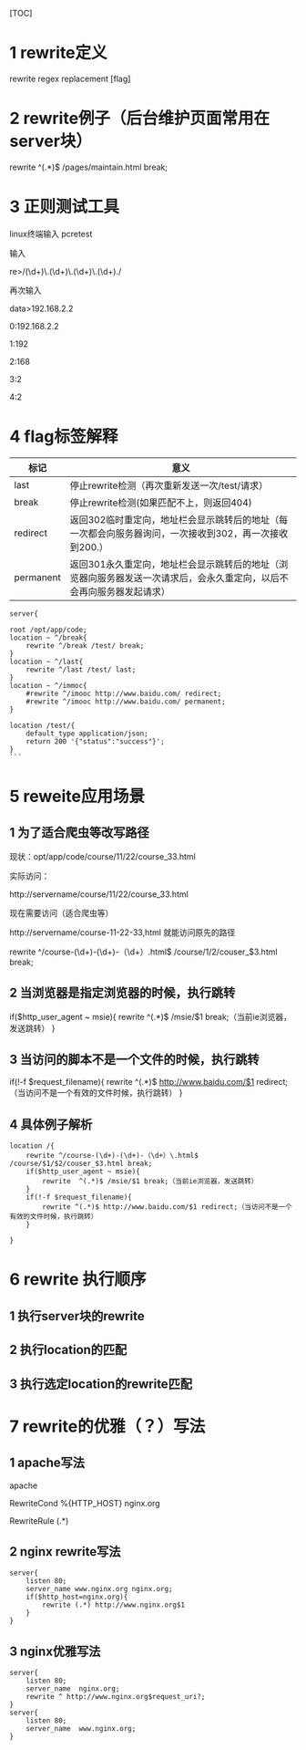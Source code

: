 [TOC]

# 1 rewrite定义

rewrite regex replacement [flag]

# 2 rewrite例子（后台维护页面常用在server块）

rewrite ^(.*)$ /pages/maintain.html break;

# 3 正则测试工具

 linux终端输入 pcretest

输入 

re>/(\d+)\\.(\d+)\\.(\d+)\\.(\d+)./

再次输入

data>192.168.2.2

0:192.168.2.2

1:192

2:168

3:2

4:2

# 4 flag标签解释

| 标记      | 意义                                                         |
| --------- | ------------------------------------------------------------ |
| last      | 停止rewrite检测（再次重新发送一次/test/请求）                |
| break     | 停止rewrite检测(如果匹配不上，则返回404)                     |
| redirect  | 返回302临时重定向，地址栏会显示跳转后的地址（每一次都会向服务器询问，一次接收到302，再一次接收到200.） |
| permanent | 返回301永久重定向，地址栏会显示跳转后的地址（浏览器向服务器发送一次请求后，会永久重定向，以后不会再向服务器发起请求） |

```
server{
```
    root /opt/app/code;
    location ~ ^/break{
        rewrite ^/break /test/ break;
    }
    location ~ ^/last{
        rewrite ^/last /test/ last;
    }
    location ~ ^/immoc{
        #rewrite ^/imooc http://www.baidu.com/ redirect;
        #rewrite ^/imooc http://www.baidu.com/ permanent;
    }
       
    location /test/{
        default_type application/json;
        return 200 '{"status":"success"}';
    }
    ```




# 5 reweite应用场景

## 1 为了适合爬虫等改写路径

现状：opt/app/code/course/11/22/course_33.html

实际访问：

http://servername/course/11/22/course_33.html

现在需要访问（适合爬虫等）

http://servername/course-11-22-33,html 就能访问原先的路径

rewrite ^/course-(\d+)-(\d+)-（\d+）\.html$ /course/$1/$2/couser_$3.html break;

## 2 当浏览器是指定浏览器的时候，执行跳转

if($http_user_agent ~ msie){
		rewrite  ^(.*)$ /msie/$1 break;（当前ie浏览器，发送跳转）
}

## 3 当访问的脚本不是一个文件的时候，执行跳转

if(!-f $request_filename){
		rewrite ^(.*)$ http://www.baidu.com/$1 redirect;（当访问不是一个有效的文件时候，执行跳转）
}

## 4 具体例子解析

```
location /{
    rewrite ^/course-(\d+)-(\d+)-（\d+）\.html$ /course/$1/$2/couser_$3.html break;
    if($http_user_agent ~ msie){
		rewrite  ^(.*)$ /msie/$1 break;（当前ie浏览器，发送跳转）
	}
	if(!-f $request_filename){
		rewrite ^(.*)$ http://www.baidu.com/$1 redirect;（当访问不是一个有效的文件时候，执行跳转）
	}

}
```

# 6 rewrite 执行顺序

## 1 执行server块的rewrite

## 2 执行location的匹配

## 3 执行选定location的rewrite匹配

# 7 rewrite的优雅（？）写法

## 1 apache写法

apache

RewriteCond %{HTTP_HOST} nginx.org

RewriteRule (.*)

## 2 nginx rewrite写法

```
server{
    listen 80;
    server_name www.nginx.org nginx.org;
    if($http_host=nginx.org){
        rewrite (.*) http://www.nginx.org$1
    }
}
```

## 3 nginx优雅写法

```
server{
    listen 80;
    server_name  nginx.org;
    rewrite ^ http://www.nginx.org$request_uri?;
}
server{
    listen 80;
    server_name  www.nginx.org;
}
```


```

```